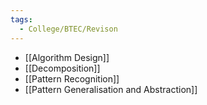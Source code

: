 ```yaml
---
tags:
  - College/BTEC/Revison
---
```

- [[Algorithm Design]]
- [[Decomposition]]
- [[Pattern Recognition]]
- [[Pattern Generalisation and Abstraction]]